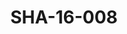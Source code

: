 ---
pid: SHA-16-008
title: SHA-16-008
language: ar
original_label: 
rights: شرحبيل احمد
location_of_original: شرحبيل احمد
photographer_or_studio: 
scanned_from: photograph 10 by 15.2
_date: 2009-2011
location: امدرمان
description: شرحبيل احمد واعضاء من اتحاد الجاز
additional_notes: 
permission_display: 'yes'
on_server: 'no'
on_website: 'no'
permalink: /photopages/ar/SHA-16-008.html
layout: photo-page
---